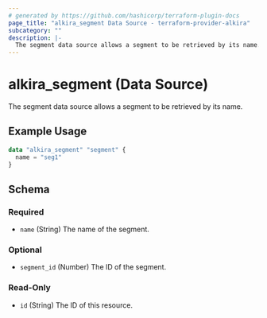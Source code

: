 ```yaml
---
# generated by https://github.com/hashicorp/terraform-plugin-docs
page_title: "alkira_segment Data Source - terraform-provider-alkira"
subcategory: ""
description: |-
  The segment data source allows a segment to be retrieved by its name.
---
```


# alkira_segment (Data Source)

The segment data source allows a segment to be retrieved by its name.

## Example Usage

```terraform
data "alkira_segment" "segment" {
  name = "seg1"
}
```

<!-- schema generated by tfplugindocs -->
## Schema

### Required

- `name` (String) The name of the segment.

### Optional

- `segment_id` (Number) The ID of the segment.

### Read-Only

- `id` (String) The ID of this resource.
